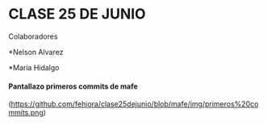 # CLASE 25 DE JUNIO

Colaboradores

*Nelson Alvarez

*Maria Hidalgo


#### Pantallazo primeros commits de mafe

(https://github.com/fehiora/clase25dejunio/blob/mafe/img/primeros%20commits.png)
